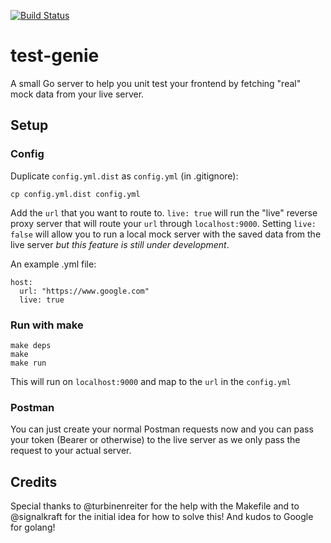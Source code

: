 [![Build Status](https://travis-ci.org/tech4242/test-genie.svg?branch=master)](https://travis-ci.org/tech4242/test-genie)

# test-genie
A small Go server to help you unit test your frontend by fetching "real" mock data from your live server.

## Setup

### Config

Duplicate `config.yml.dist` as `config.yml` (in .gitignore):

```
cp config.yml.dist config.yml
```

Add the `url` that you want to route to. `live: true` will run the "live" reverse proxy server that will route your `url` through `localhost:9000`. Setting `live: false` will allow you to run a local mock server with the saved data from the live server _but this feature is still under development_.

An example .yml file:

```
host:
  url: "https://www.google.com"
  live: true

```

### Run with make

```
make deps
make
make run
```

This will run on `localhost:9000` and map to the `url` in the `config.yml`

### Postman

You can just create your normal Postman requests now and you can pass your token (Bearer or otherwise) to the live server as we only pass the request to your actual server.

## Credits

Special thanks to @turbinenreiter for the help with the Makefile and to @signalkraft for the initial idea for how to solve this! And kudos to Google for golang!
